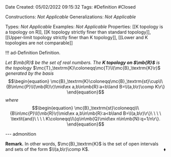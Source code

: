 <br />
<br />

Date Created: 05/02/2022 09:15:32
Tags: #Definition #Closed 

Constructions: _Not Applicable_
Generalizations: _Not Applicable_

Types: _Not Applicable_
Examples: _Not Applicable_
Properties: [[K topology is a topology on R]], [[K topology strictly finer than standard topology]], [[Upper-limit topology strictly finer than K topology]], [[Lower and K topologies are not comparable]]

!!! ad-Definition Definition.

_Let $\mb{R}$ be the set of real numbers. The **$K$ topology on $\mb{R}$** is the topology_ $\mc{T}_\textrm{K}\coloneqq\mc{T}\l(\mc{B}_\textrm{K}\r)$ _generated by the basis_
$$\begin{equation}
    \mc{B}_\textrm{K}\coloneqq\mc{B}_\textrm{st}\cup\l\{B\in\mc{P}\l(\mb{R}\r)\mid\ex a,b\in\mb{R}:a<b\land B=\l(a,b\r)\comp K\r\}
\end{equation}$$
_where_
$$\begin{equation}
    \mc{B}_\textrm{st}\coloneqq\l\{B\in\mc{P}\l(\mb{R}\r)\mid\ex a,b\in\mb{R}:a<b\land B=\l(a,b\r)\r\}\ \ \ \ \textit{and}\ \ \ \ K\coloneqq\l\{q\in\mb{Q}\mid\ex n\in\mb{N}:q=1/n\r\}.
\end{equation}$$

--- admonition

**Remark.** In other words, $\mc{B}_\textrm{K}$ is the set of open intervals and sets of the form $\l(a,b\r)\comp K$.<span style="float:right;">$\blacklozenge$</span>

